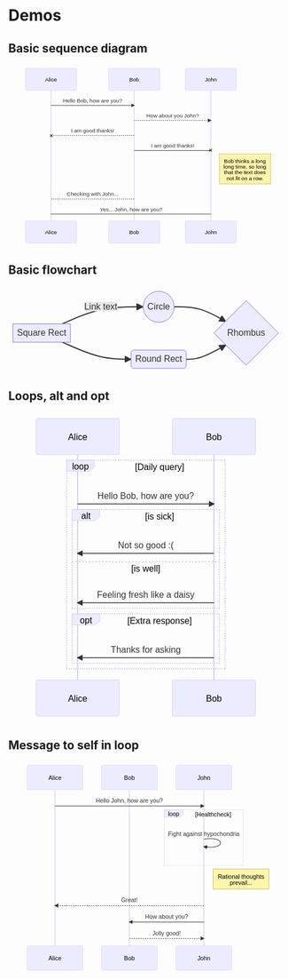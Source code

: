 # Demos

## Basic sequence diagram

<svg aria-roledescription="sequence" role="graphics-document document" viewBox="-50 -10 819 533" style="max-width: 819px;" xmlns="http://www.w3.org/2000/svg" width="100%" id="mermaid-0"><style>#mermaid-0{font-family:arial,sans-serif;font-size:16px;fill:#333;}#mermaid-0 .error-icon{fill:#552222;}#mermaid-0 .error-text{fill:#552222;stroke:#552222;}#mermaid-0 .edge-thickness-normal{stroke-width:2px;}#mermaid-0 .edge-thickness-thick{stroke-width:3.5px;}#mermaid-0 .edge-pattern-solid{stroke-dasharray:0;}#mermaid-0 .edge-pattern-dashed{stroke-dasharray:3;}#mermaid-0 .edge-pattern-dotted{stroke-dasharray:2;}#mermaid-0 .marker{fill:#333333;stroke:#333333;}#mermaid-0 .marker.cross{stroke:#333333;}#mermaid-0 svg{font-family:arial,sans-serif;font-size:16px;}#mermaid-0 .actor{stroke:hsl(259.6261682243, 59.7765363128%, 87.9019607843%);fill:#ECECFF;}#mermaid-0 text.actor&gt;tspan{fill:black;stroke:none;}#mermaid-0 .actor-line{stroke:grey;}#mermaid-0 .messageLine0{stroke-width:1.5;stroke-dasharray:none;stroke:#333;}#mermaid-0 .messageLine1{stroke-width:1.5;stroke-dasharray:2,2;stroke:#333;}#mermaid-0 #arrowhead path{fill:#333;stroke:#333;}#mermaid-0 .sequenceNumber{fill:white;}#mermaid-0 #sequencenumber{fill:#333;}#mermaid-0 #crosshead path{fill:#333;stroke:#333;}#mermaid-0 .messageText{fill:#333;stroke:none;}#mermaid-0 .labelBox{stroke:hsl(259.6261682243, 59.7765363128%, 87.9019607843%);fill:#ECECFF;}#mermaid-0 .labelText,#mermaid-0 .labelText&gt;tspan{fill:black;stroke:none;}#mermaid-0 .loopText,#mermaid-0 .loopText&gt;tspan{fill:black;stroke:none;}#mermaid-0 .loopLine{stroke-width:2px;stroke-dasharray:2,2;stroke:hsl(259.6261682243, 59.7765363128%, 87.9019607843%);fill:hsl(259.6261682243, 59.7765363128%, 87.9019607843%);}#mermaid-0 .note{stroke:#aaaa33;fill:#fff5ad;}#mermaid-0 .noteText,#mermaid-0 .noteText&gt;tspan{fill:black;stroke:none;}#mermaid-0 .activation0{fill:#f4f4f4;stroke:#666;}#mermaid-0 .activation1{fill:#f4f4f4;stroke:#666;}#mermaid-0 .activation2{fill:#f4f4f4;stroke:#666;}#mermaid-0 .actorPopupMenu{position:absolute;}#mermaid-0 .actorPopupMenuPanel{position:absolute;fill:#ECECFF;box-shadow:0px 8px 16px 0px rgba(0,0,0,0.2);filter:drop-shadow(3px 5px 2px rgb(0 0 0 / 0.4));}#mermaid-0 .actor-man line{stroke:hsl(259.6261682243, 59.7765363128%, 87.9019607843%);fill:#ECECFF;}#mermaid-0 .actor-man circle,#mermaid-0 line{stroke:hsl(259.6261682243, 59.7765363128%, 87.9019607843%);fill:#ECECFF;stroke-width:2px;}#mermaid-0 :root{--mermaid-font-family:arial,sans-serif;}</style><g></g><defs><symbol height="24" width="24" id="computer"><path d="M2 2v13h20v-13h-20zm18 11h-16v-9h16v9zm-10.228 6l.466-1h3.524l.467 1h-4.457zm14.228 3h-24l2-6h2.104l-1.33 4h18.45l-1.297-4h2.073l2 6zm-5-10h-14v-7h14v7z" transform="scale(.5)"></path></symbol></defs><defs><symbol clip-rule="evenodd" fill-rule="evenodd" id="database"><path d="M12.258.001l.256.004.255.005.253.008.251.01.249.012.247.015.246.016.242.019.241.02.239.023.236.024.233.027.231.028.229.031.225.032.223.034.22.036.217.038.214.04.211.041.208.043.205.045.201.046.198.048.194.05.191.051.187.053.183.054.18.056.175.057.172.059.168.06.163.061.16.063.155.064.15.066.074.033.073.033.071.034.07.034.069.035.068.035.067.035.066.035.064.036.064.036.062.036.06.036.06.037.058.037.058.037.055.038.055.038.053.038.052.038.051.039.05.039.048.039.047.039.045.04.044.04.043.04.041.04.04.041.039.041.037.041.036.041.034.041.033.042.032.042.03.042.029.042.027.042.026.043.024.043.023.043.021.043.02.043.018.044.017.043.015.044.013.044.012.044.011.045.009.044.007.045.006.045.004.045.002.045.001.045v17l-.001.045-.002.045-.004.045-.006.045-.007.045-.009.044-.011.045-.012.044-.013.044-.015.044-.017.043-.018.044-.02.043-.021.043-.023.043-.024.043-.026.043-.027.042-.029.042-.03.042-.032.042-.033.042-.034.041-.036.041-.037.041-.039.041-.04.041-.041.04-.043.04-.044.04-.045.04-.047.039-.048.039-.05.039-.051.039-.052.038-.053.038-.055.038-.055.038-.058.037-.058.037-.06.037-.06.036-.062.036-.064.036-.064.036-.066.035-.067.035-.068.035-.069.035-.07.034-.071.034-.073.033-.074.033-.15.066-.155.064-.16.063-.163.061-.168.06-.172.059-.175.057-.18.056-.183.054-.187.053-.191.051-.194.05-.198.048-.201.046-.205.045-.208.043-.211.041-.214.04-.217.038-.22.036-.223.034-.225.032-.229.031-.231.028-.233.027-.236.024-.239.023-.241.02-.242.019-.246.016-.247.015-.249.012-.251.01-.253.008-.255.005-.256.004-.258.001-.258-.001-.256-.004-.255-.005-.253-.008-.251-.01-.249-.012-.247-.015-.245-.016-.243-.019-.241-.02-.238-.023-.236-.024-.234-.027-.231-.028-.228-.031-.226-.032-.223-.034-.22-.036-.217-.038-.214-.04-.211-.041-.208-.043-.204-.045-.201-.046-.198-.048-.195-.05-.19-.051-.187-.053-.184-.054-.179-.056-.176-.057-.172-.059-.167-.06-.164-.061-.159-.063-.155-.064-.151-.066-.074-.033-.072-.033-.072-.034-.07-.034-.069-.035-.068-.035-.067-.035-.066-.035-.064-.036-.063-.036-.062-.036-.061-.036-.06-.037-.058-.037-.057-.037-.056-.038-.055-.038-.053-.038-.052-.038-.051-.039-.049-.039-.049-.039-.046-.039-.046-.04-.044-.04-.043-.04-.041-.04-.04-.041-.039-.041-.037-.041-.036-.041-.034-.041-.033-.042-.032-.042-.03-.042-.029-.042-.027-.042-.026-.043-.024-.043-.023-.043-.021-.043-.02-.043-.018-.044-.017-.043-.015-.044-.013-.044-.012-.044-.011-.045-.009-.044-.007-.045-.006-.045-.004-.045-.002-.045-.001-.045v-17l.001-.045.002-.045.004-.045.006-.045.007-.045.009-.044.011-.045.012-.044.013-.044.015-.044.017-.043.018-.044.02-.043.021-.043.023-.043.024-.043.026-.043.027-.042.029-.042.03-.042.032-.042.033-.042.034-.041.036-.041.037-.041.039-.041.04-.041.041-.04.043-.04.044-.04.046-.04.046-.039.049-.039.049-.039.051-.039.052-.038.053-.038.055-.038.056-.038.057-.037.058-.037.06-.037.061-.036.062-.036.063-.036.064-.036.066-.035.067-.035.068-.035.069-.035.07-.034.072-.034.072-.033.074-.033.151-.066.155-.064.159-.063.164-.061.167-.06.172-.059.176-.057.179-.056.184-.054.187-.053.19-.051.195-.05.198-.048.201-.046.204-.045.208-.043.211-.041.214-.04.217-.038.22-.036.223-.034.226-.032.228-.031.231-.028.234-.027.236-.024.238-.023.241-.02.243-.019.245-.016.247-.015.249-.012.251-.01.253-.008.255-.005.256-.004.258-.001.258.001zm-9.258 20.499v.01l.001.021.003.021.004.022.005.021.006.022.007.022.009.023.01.022.011.023.012.023.013.023.015.023.016.024.017.023.018.024.019.024.021.024.022.025.023.024.024.025.052.049.056.05.061.051.066.051.07.051.075.051.079.052.084.052.088.052.092.052.097.052.102.051.105.052.11.052.114.051.119.051.123.051.127.05.131.05.135.05.139.048.144.049.147.047.152.047.155.047.16.045.163.045.167.043.171.043.176.041.178.041.183.039.187.039.19.037.194.035.197.035.202.033.204.031.209.03.212.029.216.027.219.025.222.024.226.021.23.02.233.018.236.016.24.015.243.012.246.01.249.008.253.005.256.004.259.001.26-.001.257-.004.254-.005.25-.008.247-.011.244-.012.241-.014.237-.016.233-.018.231-.021.226-.021.224-.024.22-.026.216-.027.212-.028.21-.031.205-.031.202-.034.198-.034.194-.036.191-.037.187-.039.183-.04.179-.04.175-.042.172-.043.168-.044.163-.045.16-.046.155-.046.152-.047.148-.048.143-.049.139-.049.136-.05.131-.05.126-.05.123-.051.118-.052.114-.051.11-.052.106-.052.101-.052.096-.052.092-.052.088-.053.083-.051.079-.052.074-.052.07-.051.065-.051.06-.051.056-.05.051-.05.023-.024.023-.025.021-.024.02-.024.019-.024.018-.024.017-.024.015-.023.014-.024.013-.023.012-.023.01-.023.01-.022.008-.022.006-.022.006-.022.004-.022.004-.021.001-.021.001-.021v-4.127l-.077.055-.08.053-.083.054-.085.053-.087.052-.09.052-.093.051-.095.05-.097.05-.1.049-.102.049-.105.048-.106.047-.109.047-.111.046-.114.045-.115.045-.118.044-.12.043-.122.042-.124.042-.126.041-.128.04-.13.04-.132.038-.134.038-.135.037-.138.037-.139.035-.142.035-.143.034-.144.033-.147.032-.148.031-.15.03-.151.03-.153.029-.154.027-.156.027-.158.026-.159.025-.161.024-.162.023-.163.022-.165.021-.166.02-.167.019-.169.018-.169.017-.171.016-.173.015-.173.014-.175.013-.175.012-.177.011-.178.01-.179.008-.179.008-.181.006-.182.005-.182.004-.184.003-.184.002h-.37l-.184-.002-.184-.003-.182-.004-.182-.005-.181-.006-.179-.008-.179-.008-.178-.01-.176-.011-.176-.012-.175-.013-.173-.014-.172-.015-.171-.016-.17-.017-.169-.018-.167-.019-.166-.02-.165-.021-.163-.022-.162-.023-.161-.024-.159-.025-.157-.026-.156-.027-.155-.027-.153-.029-.151-.03-.15-.03-.148-.031-.146-.032-.145-.033-.143-.034-.141-.035-.14-.035-.137-.037-.136-.037-.134-.038-.132-.038-.13-.04-.128-.04-.126-.041-.124-.042-.122-.042-.12-.044-.117-.043-.116-.045-.113-.045-.112-.046-.109-.047-.106-.047-.105-.048-.102-.049-.1-.049-.097-.05-.095-.05-.093-.052-.09-.051-.087-.052-.085-.053-.083-.054-.08-.054-.077-.054v4.127zm0-5.654v.011l.001.021.003.021.004.021.005.022.006.022.007.022.009.022.01.022.011.023.012.023.013.023.015.024.016.023.017.024.018.024.019.024.021.024.022.024.023.025.024.024.052.05.056.05.061.05.066.051.07.051.075.052.079.051.084.052.088.052.092.052.097.052.102.052.105.052.11.051.114.051.119.052.123.05.127.051.131.05.135.049.139.049.144.048.147.048.152.047.155.046.16.045.163.045.167.044.171.042.176.042.178.04.183.04.187.038.19.037.194.036.197.034.202.033.204.032.209.03.212.028.216.027.219.025.222.024.226.022.23.02.233.018.236.016.24.014.243.012.246.01.249.008.253.006.256.003.259.001.26-.001.257-.003.254-.006.25-.008.247-.01.244-.012.241-.015.237-.016.233-.018.231-.02.226-.022.224-.024.22-.025.216-.027.212-.029.21-.03.205-.032.202-.033.198-.035.194-.036.191-.037.187-.039.183-.039.179-.041.175-.042.172-.043.168-.044.163-.045.16-.045.155-.047.152-.047.148-.048.143-.048.139-.05.136-.049.131-.05.126-.051.123-.051.118-.051.114-.052.11-.052.106-.052.101-.052.096-.052.092-.052.088-.052.083-.052.079-.052.074-.051.07-.052.065-.051.06-.05.056-.051.051-.049.023-.025.023-.024.021-.025.02-.024.019-.024.018-.024.017-.024.015-.023.014-.023.013-.024.012-.022.01-.023.01-.023.008-.022.006-.022.006-.022.004-.021.004-.022.001-.021.001-.021v-4.139l-.077.054-.08.054-.083.054-.085.052-.087.053-.09.051-.093.051-.095.051-.097.05-.1.049-.102.049-.105.048-.106.047-.109.047-.111.046-.114.045-.115.044-.118.044-.12.044-.122.042-.124.042-.126.041-.128.04-.13.039-.132.039-.134.038-.135.037-.138.036-.139.036-.142.035-.143.033-.144.033-.147.033-.148.031-.15.03-.151.03-.153.028-.154.028-.156.027-.158.026-.159.025-.161.024-.162.023-.163.022-.165.021-.166.02-.167.019-.169.018-.169.017-.171.016-.173.015-.173.014-.175.013-.175.012-.177.011-.178.009-.179.009-.179.007-.181.007-.182.005-.182.004-.184.003-.184.002h-.37l-.184-.002-.184-.003-.182-.004-.182-.005-.181-.007-.179-.007-.179-.009-.178-.009-.176-.011-.176-.012-.175-.013-.173-.014-.172-.015-.171-.016-.17-.017-.169-.018-.167-.019-.166-.02-.165-.021-.163-.022-.162-.023-.161-.024-.159-.025-.157-.026-.156-.027-.155-.028-.153-.028-.151-.03-.15-.03-.148-.031-.146-.033-.145-.033-.143-.033-.141-.035-.14-.036-.137-.036-.136-.037-.134-.038-.132-.039-.13-.039-.128-.04-.126-.041-.124-.042-.122-.043-.12-.043-.117-.044-.116-.044-.113-.046-.112-.046-.109-.046-.106-.047-.105-.048-.102-.049-.1-.049-.097-.05-.095-.051-.093-.051-.09-.051-.087-.053-.085-.052-.083-.054-.08-.054-.077-.054v4.139zm0-5.666v.011l.001.02.003.022.004.021.005.022.006.021.007.022.009.023.01.022.011.023.012.023.013.023.015.023.016.024.017.024.018.023.019.024.021.025.022.024.023.024.024.025.052.05.056.05.061.05.066.051.07.051.075.052.079.051.084.052.088.052.092.052.097.052.102.052.105.051.11.052.114.051.119.051.123.051.127.05.131.05.135.05.139.049.144.048.147.048.152.047.155.046.16.045.163.045.167.043.171.043.176.042.178.04.183.04.187.038.19.037.194.036.197.034.202.033.204.032.209.03.212.028.216.027.219.025.222.024.226.021.23.02.233.018.236.017.24.014.243.012.246.01.249.008.253.006.256.003.259.001.26-.001.257-.003.254-.006.25-.008.247-.01.244-.013.241-.014.237-.016.233-.018.231-.02.226-.022.224-.024.22-.025.216-.027.212-.029.21-.03.205-.032.202-.033.198-.035.194-.036.191-.037.187-.039.183-.039.179-.041.175-.042.172-.043.168-.044.163-.045.16-.045.155-.047.152-.047.148-.048.143-.049.139-.049.136-.049.131-.051.126-.05.123-.051.118-.052.114-.051.11-.052.106-.052.101-.052.096-.052.092-.052.088-.052.083-.052.079-.052.074-.052.07-.051.065-.051.06-.051.056-.05.051-.049.023-.025.023-.025.021-.024.02-.024.019-.024.018-.024.017-.024.015-.023.014-.024.013-.023.012-.023.01-.022.01-.023.008-.022.006-.022.006-.022.004-.022.004-.021.001-.021.001-.021v-4.153l-.077.054-.08.054-.083.053-.085.053-.087.053-.09.051-.093.051-.095.051-.097.05-.1.049-.102.048-.105.048-.106.048-.109.046-.111.046-.114.046-.115.044-.118.044-.12.043-.122.043-.124.042-.126.041-.128.04-.13.039-.132.039-.134.038-.135.037-.138.036-.139.036-.142.034-.143.034-.144.033-.147.032-.148.032-.15.03-.151.03-.153.028-.154.028-.156.027-.158.026-.159.024-.161.024-.162.023-.163.023-.165.021-.166.02-.167.019-.169.018-.169.017-.171.016-.173.015-.173.014-.175.013-.175.012-.177.01-.178.01-.179.009-.179.007-.181.006-.182.006-.182.004-.184.003-.184.001-.185.001-.185-.001-.184-.001-.184-.003-.182-.004-.182-.006-.181-.006-.179-.007-.179-.009-.178-.01-.176-.01-.176-.012-.175-.013-.173-.014-.172-.015-.171-.016-.17-.017-.169-.018-.167-.019-.166-.02-.165-.021-.163-.023-.162-.023-.161-.024-.159-.024-.157-.026-.156-.027-.155-.028-.153-.028-.151-.03-.15-.03-.148-.032-.146-.032-.145-.033-.143-.034-.141-.034-.14-.036-.137-.036-.136-.037-.134-.038-.132-.039-.13-.039-.128-.041-.126-.041-.124-.041-.122-.043-.12-.043-.117-.044-.116-.044-.113-.046-.112-.046-.109-.046-.106-.048-.105-.048-.102-.048-.1-.05-.097-.049-.095-.051-.093-.051-.09-.052-.087-.052-.085-.053-.083-.053-.08-.054-.077-.054v4.153zm8.74-8.179l-.257.004-.254.005-.25.008-.247.011-.244.012-.241.014-.237.016-.233.018-.231.021-.226.022-.224.023-.22.026-.216.027-.212.028-.21.031-.205.032-.202.033-.198.034-.194.036-.191.038-.187.038-.183.04-.179.041-.175.042-.172.043-.168.043-.163.045-.16.046-.155.046-.152.048-.148.048-.143.048-.139.049-.136.05-.131.05-.126.051-.123.051-.118.051-.114.052-.11.052-.106.052-.101.052-.096.052-.092.052-.088.052-.083.052-.079.052-.074.051-.07.052-.065.051-.06.05-.056.05-.051.05-.023.025-.023.024-.021.024-.02.025-.019.024-.018.024-.017.023-.015.024-.014.023-.013.023-.012.023-.01.023-.01.022-.008.022-.006.023-.006.021-.004.022-.004.021-.001.021-.001.021.001.021.001.021.004.021.004.022.006.021.006.023.008.022.01.022.01.023.012.023.013.023.014.023.015.024.017.023.018.024.019.024.02.025.021.024.023.024.023.025.051.05.056.05.06.05.065.051.07.052.074.051.079.052.083.052.088.052.092.052.096.052.101.052.106.052.11.052.114.052.118.051.123.051.126.051.131.05.136.05.139.049.143.048.148.048.152.048.155.046.16.046.163.045.168.043.172.043.175.042.179.041.183.04.187.038.191.038.194.036.198.034.202.033.205.032.21.031.212.028.216.027.22.026.224.023.226.022.231.021.233.018.237.016.241.014.244.012.247.011.25.008.254.005.257.004.26.001.26-.001.257-.004.254-.005.25-.008.247-.011.244-.012.241-.014.237-.016.233-.018.231-.021.226-.022.224-.023.22-.026.216-.027.212-.028.21-.031.205-.032.202-.033.198-.034.194-.036.191-.038.187-.038.183-.04.179-.041.175-.042.172-.043.168-.043.163-.045.16-.046.155-.046.152-.048.148-.048.143-.048.139-.049.136-.05.131-.05.126-.051.123-.051.118-.051.114-.052.11-.052.106-.052.101-.052.096-.052.092-.052.088-.052.083-.052.079-.052.074-.051.07-.052.065-.051.06-.05.056-.05.051-.05.023-.025.023-.024.021-.024.02-.025.019-.024.018-.024.017-.023.015-.024.014-.023.013-.023.012-.023.01-.023.01-.022.008-.022.006-.023.006-.021.004-.022.004-.021.001-.021.001-.021-.001-.021-.001-.021-.004-.021-.004-.022-.006-.021-.006-.023-.008-.022-.01-.022-.01-.023-.012-.023-.013-.023-.014-.023-.015-.024-.017-.023-.018-.024-.019-.024-.02-.025-.021-.024-.023-.024-.023-.025-.051-.05-.056-.05-.06-.05-.065-.051-.07-.052-.074-.051-.079-.052-.083-.052-.088-.052-.092-.052-.096-.052-.101-.052-.106-.052-.11-.052-.114-.052-.118-.051-.123-.051-.126-.051-.131-.05-.136-.05-.139-.049-.143-.048-.148-.048-.152-.048-.155-.046-.16-.046-.163-.045-.168-.043-.172-.043-.175-.042-.179-.041-.183-.04-.187-.038-.191-.038-.194-.036-.198-.034-.202-.033-.205-.032-.21-.031-.212-.028-.216-.027-.22-.026-.224-.023-.226-.022-.231-.021-.233-.018-.237-.016-.241-.014-.244-.012-.247-.011-.25-.008-.254-.005-.257-.004-.26-.001-.26.001z" transform="scale(.5)"></path></symbol></defs><defs><symbol height="24" width="24" id="clock"><path d="M12 2c5.514 0 10 4.486 10 10s-4.486 10-10 10-10-4.486-10-10 4.486-10 10-10zm0-2c-6.627 0-12 5.373-12 12s5.373 12 12 12 12-5.373 12-12-5.373-12-12-12zm5.848 12.459c.202.038.202.333.001.372-1.907.361-6.045 1.111-6.547 1.111-.719 0-1.301-.582-1.301-1.301 0-.512.77-5.447 1.125-7.445.034-.192.312-.181.343.014l.985 6.238 5.394 1.011z" transform="scale(.5)"></path></symbol></defs><g><line stroke="#999" stroke-width="0.5px" class="200" y2="467" x2="75" y1="5" x1="75" id="actor0"></line><g id="root-0"><rect class="actor" ry="3" rx="3" height="65" width="150" stroke="#666" fill="#eaeaea" y="0" x="0"></rect><text style="text-anchor: middle; font-size: 16px; font-weight: 400; font-family: arial, sans-serif;" class="actor" alignment-baseline="central" dominant-baseline="central" y="32.5" x="75"><tspan dy="0" x="75">Alice</tspan></text></g></g><g><line stroke="#999" stroke-width="0.5px" class="200" y2="467" x2="319" y1="5" x1="319" id="actor1"></line><g id="root-1"><rect class="actor" ry="3" rx="3" height="65" width="150" stroke="#666" fill="#eaeaea" y="0" x="244"></rect><text style="text-anchor: middle; font-size: 16px; font-weight: 400; font-family: arial, sans-serif;" class="actor" alignment-baseline="central" dominant-baseline="central" y="32.5" x="319"><tspan dy="0" x="319">Bob</tspan></text></g></g><g><line stroke="#999" stroke-width="0.5px" class="200" y2="467" x2="544" y1="5" x1="544" id="actor2"></line><g id="root-2"><rect class="actor" ry="3" rx="3" height="65" width="150" stroke="#666" fill="#eaeaea" y="0" x="469"></rect><text style="text-anchor: middle; font-size: 16px; font-weight: 400; font-family: arial, sans-serif;" class="actor" alignment-baseline="central" dominant-baseline="central" y="32.5" x="544"><tspan dy="0" x="544">John</tspan></text></g></g><defs><marker orient="auto" markerHeight="12" markerWidth="12" markerUnits="userSpaceOnUse" refY="5" refX="9" id="arrowhead"><path d="M 0 0 L 10 5 L 0 10 z"></path></marker></defs><defs><marker refY="5" refX="4" orient="auto" markerHeight="8" markerWidth="15" id="crosshead"><path style="stroke-dasharray: 0, 0;" d="M 1,2 L 6,7 M 6,2 L 1,7" stroke-width="1pt" stroke="#000000" fill="none"></path></marker></defs><defs><marker orient="auto" markerHeight="28" markerWidth="20" refY="7" refX="18" id="filled-head"><path d="M 18,7 L9,13 L14,7 L9,1 Z"></path></marker></defs><defs><marker orient="auto" markerHeight="40" markerWidth="60" refY="15" refX="15" id="sequencenumber"><circle r="6" cy="15" cx="15"></circle></marker></defs><g><rect class="note" ry="0" rx="0" height="88" width="150" stroke="#666" fill="#EDF2AE" y="251" x="569"></rect><text style="font-family: arial, sans-serif; font-size: 16px; font-weight: 400;" dy="1em" class="noteText" alignment-baseline="middle" dominant-baseline="middle" text-anchor="middle" y="256" x="644"><tspan x="644">Bob thinks a long</tspan></text><text style="font-family: arial, sans-serif; font-size: 16px; font-weight: 400;" dy="1em" class="noteText" alignment-baseline="middle" dominant-baseline="middle" text-anchor="middle" y="273" x="644"><tspan x="644">long time, so long</tspan></text><text style="font-family: arial, sans-serif; font-size: 16px; font-weight: 400;" dy="1em" class="noteText" alignment-baseline="middle" dominant-baseline="middle" text-anchor="middle" y="290" x="644"><tspan x="644">that the text does</tspan></text><text style="font-family: arial, sans-serif; font-size: 16px; font-weight: 400;" dy="1em" class="noteText" alignment-baseline="middle" dominant-baseline="middle" text-anchor="middle" y="307" x="644"><tspan x="644">not fit on a row.</tspan></text></g><text style="font-family: arial, sans-serif; font-size: 16px; font-weight: 400;" dy="1em" class="messageText" alignment-baseline="middle" dominant-baseline="middle" text-anchor="middle" y="80" x="197">Hello Bob, how are you?</text><line style="fill: none;" marker-end="url(#arrowhead)" stroke="none" stroke-width="2" class="messageLine0" y2="109" x2="319" y1="109" x1="75"></line><text style="font-family: arial, sans-serif; font-size: 16px; font-weight: 400;" dy="1em" class="messageText" alignment-baseline="middle" dominant-baseline="middle" text-anchor="middle" y="124" x="432">How about you John?</text><line style="stroke-dasharray: 3, 3; fill: none;" marker-end="url(#arrowhead)" stroke="none" stroke-width="2" class="messageLine1" y2="153" x2="544" y1="153" x1="319"></line><text style="font-family: arial, sans-serif; font-size: 16px; font-weight: 400;" dy="1em" class="messageText" alignment-baseline="middle" dominant-baseline="middle" text-anchor="middle" y="168" x="197">I am good thanks!</text><line style="stroke-dasharray: 3, 3; fill: none;" marker-end="url(#crosshead)" stroke="none" stroke-width="2" class="messageLine1" y2="197" x2="75" y1="197" x1="319"></line><text style="font-family: arial, sans-serif; font-size: 16px; font-weight: 400;" dy="1em" class="messageText" alignment-baseline="middle" dominant-baseline="middle" text-anchor="middle" y="212" x="432">I am good thanks!</text><line style="fill: none;" marker-end="url(#crosshead)" stroke="none" stroke-width="2" class="messageLine0" y2="241" x2="544" y1="241" x1="319"></line><text style="font-family: arial, sans-serif; font-size: 16px; font-weight: 400;" dy="1em" class="messageText" alignment-baseline="middle" dominant-baseline="middle" text-anchor="middle" y="354" x="197">Checking with John...</text><line style="stroke-dasharray: 3, 3; fill: none;" stroke="none" stroke-width="2" class="messageLine1" y2="383" x2="75" y1="383" x1="319"></line><text style="font-family: arial, sans-serif; font-size: 16px; font-weight: 400;" dy="1em" class="messageText" alignment-baseline="middle" dominant-baseline="middle" text-anchor="middle" y="398" x="310">Yes... John, how are you?</text><line style="fill: none;" stroke="none" stroke-width="2" class="messageLine0" y2="427" x2="544" y1="427" x1="75"></line><g><rect class="actor" ry="3" rx="3" height="65" width="150" stroke="#666" fill="#eaeaea" y="447" x="0"></rect><text style="text-anchor: middle; font-size: 16px; font-weight: 400; font-family: arial, sans-serif;" class="actor" alignment-baseline="central" dominant-baseline="central" y="479.5" x="75"><tspan dy="0" x="75">Alice</tspan></text></g><g><rect class="actor" ry="3" rx="3" height="65" width="150" stroke="#666" fill="#eaeaea" y="447" x="244"></rect><text style="text-anchor: middle; font-size: 16px; font-weight: 400; font-family: arial, sans-serif;" class="actor" alignment-baseline="central" dominant-baseline="central" y="479.5" x="319"><tspan dy="0" x="319">Bob</tspan></text></g><g><rect class="actor" ry="3" rx="3" height="65" width="150" stroke="#666" fill="#eaeaea" y="447" x="469"></rect><text style="text-anchor: middle; font-size: 16px; font-weight: 400; font-family: arial, sans-serif;" class="actor" alignment-baseline="central" dominant-baseline="central" y="479.5" x="544"><tspan dy="0" x="544">John</tspan></text></g></svg>

## Basic flowchart

<svg aria-roledescription="flowchart-v2" role="graphics-document document" viewBox="-8 -8 495.515625 154.890625" style="max-width: 495.515625px;" xmlns="http://www.w3.org/2000/svg" width="100%" id="mermaid-1"><style>#mermaid-1{font-family:arial,sans-serif;font-size:16px;fill:#333;}#mermaid-1 .error-icon{fill:#552222;}#mermaid-1 .error-text{fill:#552222;stroke:#552222;}#mermaid-1 .edge-thickness-normal{stroke-width:2px;}#mermaid-1 .edge-thickness-thick{stroke-width:3.5px;}#mermaid-1 .edge-pattern-solid{stroke-dasharray:0;}#mermaid-1 .edge-pattern-dashed{stroke-dasharray:3;}#mermaid-1 .edge-pattern-dotted{stroke-dasharray:2;}#mermaid-1 .marker{fill:#333333;stroke:#333333;}#mermaid-1 .marker.cross{stroke:#333333;}#mermaid-1 svg{font-family:arial,sans-serif;font-size:16px;}#mermaid-1 .label{font-family:arial,sans-serif;color:#333;}#mermaid-1 .cluster-label text{fill:#333;}#mermaid-1 .cluster-label span,#mermaid-1 p{color:#333;}#mermaid-1 .label text,#mermaid-1 span,#mermaid-1 p{fill:#333;color:#333;}#mermaid-1 .node rect,#mermaid-1 .node circle,#mermaid-1 .node ellipse,#mermaid-1 .node polygon,#mermaid-1 .node path{fill:#ECECFF;stroke:#9370DB;stroke-width:1px;}#mermaid-1 .flowchart-label text{text-anchor:middle;}#mermaid-1 .node .label{text-align:center;}#mermaid-1 .node.clickable{cursor:pointer;}#mermaid-1 .arrowheadPath{fill:#333333;}#mermaid-1 .edgePath .path{stroke:#333333;stroke-width:2.0px;}#mermaid-1 .flowchart-link{stroke:#333333;fill:none;}#mermaid-1 .edgeLabel{background-color:#e8e8e8;text-align:center;}#mermaid-1 .edgeLabel rect{opacity:0.5;background-color:#e8e8e8;fill:#e8e8e8;}#mermaid-1 .cluster rect{fill:#ffffde;stroke:#aaaa33;stroke-width:1px;}#mermaid-1 .cluster text{fill:#333;}#mermaid-1 .cluster span,#mermaid-1 p{color:#333;}#mermaid-1 div.mermaidTooltip{position:absolute;text-align:center;max-width:200px;padding:2px;font-family:arial,sans-serif;font-size:12px;background:hsl(80, 100%, 96.2745098039%);border:1px solid #aaaa33;border-radius:2px;pointer-events:none;z-index:100;}#mermaid-1 .flowchartTitleText{text-anchor:middle;font-size:18px;fill:#333;}#mermaid-1 :root{--mermaid-font-family:arial,sans-serif;}</style><g><marker orient="auto" markerHeight="12" markerWidth="12" markerUnits="userSpaceOnUse" refY="5" refX="10" viewBox="0 0 10 10" class="marker flowchart" id="flowchart-pointEnd"><path style="stroke-width: 1; stroke-dasharray: 1, 0;" class="arrowMarkerPath" d="M 0 0 L 10 5 L 0 10 z"></path></marker><marker orient="auto" markerHeight="12" markerWidth="12" markerUnits="userSpaceOnUse" refY="5" refX="0" viewBox="0 0 10 10" class="marker flowchart" id="flowchart-pointStart"><path style="stroke-width: 1; stroke-dasharray: 1, 0;" class="arrowMarkerPath" d="M 0 5 L 10 10 L 10 0 z"></path></marker><marker orient="auto" markerHeight="11" markerWidth="11" markerUnits="userSpaceOnUse" refY="5" refX="11" viewBox="0 0 10 10" class="marker flowchart" id="flowchart-circleEnd"><circle style="stroke-width: 1; stroke-dasharray: 1, 0;" class="arrowMarkerPath" r="5" cy="5" cx="5"></circle></marker><marker orient="auto" markerHeight="11" markerWidth="11" markerUnits="userSpaceOnUse" refY="5" refX="-1" viewBox="0 0 10 10" class="marker flowchart" id="flowchart-circleStart"><circle style="stroke-width: 1; stroke-dasharray: 1, 0;" class="arrowMarkerPath" r="5" cy="5" cx="5"></circle></marker><marker orient="auto" markerHeight="11" markerWidth="11" markerUnits="userSpaceOnUse" refY="5.2" refX="12" viewBox="0 0 11 11" class="marker cross flowchart" id="flowchart-crossEnd"><path style="stroke-width: 2; stroke-dasharray: 1, 0;" class="arrowMarkerPath" d="M 1,1 l 9,9 M 10,1 l -9,9"></path></marker><marker orient="auto" markerHeight="11" markerWidth="11" markerUnits="userSpaceOnUse" refY="5.2" refX="-1" viewBox="0 0 11 11" class="marker cross flowchart" id="flowchart-crossStart"><path style="stroke-width: 2; stroke-dasharray: 1, 0;" class="arrowMarkerPath" d="M 1,1 l 9,9 M 10,1 l -9,9"></path></marker><g class="root"><g class="clusters"></g><g class="edgePaths"><path marker-end="url(#flowchart-pointEnd)" style="fill:none;" class="edge-thickness-normal edge-pattern-solid flowchart-link LS-A LE-B" id="L-A-B-0" d="M89.27357256596906,58.66796875L100.85037297164088,53.547526041666664C112.42717337731271,48.427083333333336,135.58077418865636,38.186197916666664,159.9245016776615,33.065755208333336C184.26822916666666,27.9453125,209.80208333333334,27.9453125,222.56901041666666,27.9453125L235.3359375,27.9453125"></path><path marker-end="url(#flowchart-pointEnd)" style="fill:none;" class="edge-thickness-normal edge-pattern-solid flowchart-link LS-A LE-C" id="L-A-C-0" d="M89.27357256596906,91.66796875L100.85037297164088,96.78841145833333C112.42717337731271,101.90885416666667,135.58077418865636,112.14973958333333,156.29038709432817,117.27018229166667C177,122.390625,195.265625,122.390625,204.3984375,122.390625L213.53125,122.390625"></path><path marker-end="url(#flowchart-pointEnd)" style="fill:none;" class="edge-thickness-normal edge-pattern-solid flowchart-link LS-B LE-D" id="L-B-D-0" d="M291.2265625,27.9453125L299.02734375,27.9453125C306.828125,27.9453125,322.4296875,27.9453125,337.9939961245097,32.38556116715695C353.55830474901944,36.8258098343139,369.0853594980388,45.7063071686278,376.8488868725485,50.14655583578476L384.61241424705827,54.5868045029417"></path><path marker-end="url(#flowchart-pointEnd)" style="fill:none;" class="edge-thickness-normal edge-pattern-solid flowchart-link LS-C LE-D" id="L-C-D-0" d="M313.03125,122.390625L317.1979166666667,122.390625C321.3645833333333,122.390625,329.6979166666667,122.390625,341.628110707843,118.1170429995097C353.55830474901944,113.84346099901943,369.0853594980388,105.29629699803887,376.8488868725485,101.02271499754858L384.61241424705827,96.7491329970583"></path></g><g class="edgeLabels"><g transform="translate(158.734375, 27.9453125)" class="edgeLabel"><g transform="translate(-29.796875, -9)" class="label"><foreignObject height="18" width="59.59375"><div style="display: inline-block; white-space: nowrap;" xmlns="http://www.w3.org/1999/xhtml"><span class="edgeLabel">Link text</span></div></foreignObject></g></g><g class="edgeLabel"><g transform="translate(0, 0)" class="label"><foreignObject height="0" width="0"><div style="display: inline-block; white-space: nowrap;" xmlns="http://www.w3.org/1999/xhtml"><span class="edgeLabel"></span></div></foreignObject></g></g><g class="edgeLabel"><g transform="translate(0, 0)" class="label"><foreignObject height="0" width="0"><div style="display: inline-block; white-space: nowrap;" xmlns="http://www.w3.org/1999/xhtml"><span class="edgeLabel"></span></div></foreignObject></g></g><g class="edgeLabel"><g transform="translate(0, 0)" class="label"><foreignObject height="0" width="0"><div style="display: inline-block; white-space: nowrap;" xmlns="http://www.w3.org/1999/xhtml"><span class="edgeLabel"></span></div></foreignObject></g></g></g><g class="nodes"><g transform="translate(51.96875, 75.16796875)" id="flowchart-A-16" class="node default default flowchart-label"><rect height="33" width="103.9375" y="-16.5" x="-51.96875" ry="0" rx="0" style="" class="basic label-container"></rect><g transform="translate(-44.46875, -9)" style="" class="label"><rect></rect><foreignObject height="18" width="88.9375"><div style="display: inline-block; white-space: nowrap;" xmlns="http://www.w3.org/1999/xhtml"><span class="nodeLabel">Square Rect</span></div></foreignObject></g></g><g transform="translate(263.28125, 27.9453125)" id="flowchart-B-17" class="node default default flowchart-label"><circle height="33" width="55.890625" r="27.9453125" ry="0" rx="0" style=""></circle><g transform="translate(-20.4453125, -9)" style="" class="label"><rect></rect><foreignObject height="18" width="40.890625"><div style="display: inline-block; white-space: nowrap;" xmlns="http://www.w3.org/1999/xhtml"><span class="nodeLabel">Circle</span></div></foreignObject></g></g><g transform="translate(263.28125, 122.390625)" id="flowchart-C-19" class="node default default flowchart-label"><rect height="33" width="99.5" y="-16.5" x="-49.75" ry="5" rx="5" style="" class="basic label-container"></rect><g transform="translate(-42.25, -9)" style="" class="label"><rect></rect><foreignObject height="18" width="84.5"><div style="display: inline-block; white-space: nowrap;" xmlns="http://www.w3.org/1999/xhtml"><span class="nodeLabel">Round Rect</span></div></foreignObject></g></g><g transform="translate(421.2734375, 75.16796875)" id="flowchart-D-21" class="node default default flowchart-label"><polygon style="" transform="translate(-58.2421875,58.2421875)" class="label-container" points="58.2421875,0 116.484375,-58.2421875 58.2421875,-116.484375 0,-58.2421875"></polygon><g transform="translate(-34.2421875, -9)" style="" class="label"><rect></rect><foreignObject height="18" width="68.484375"><div style="display: inline-block; white-space: nowrap;" xmlns="http://www.w3.org/1999/xhtml"><span class="nodeLabel">Rhombus</span></div></foreignObject></g></g></g></g></g></svg>

## Loops, alt and opt

<svg aria-roledescription="sequence" role="graphics-document document" viewBox="-50 -10 496 557" style="max-width: 496px;" xmlns="http://www.w3.org/2000/svg" width="100%" id="mermaid-2"><style>#mermaid-2{font-family:arial,sans-serif;font-size:16px;fill:#333;}#mermaid-2 .error-icon{fill:#552222;}#mermaid-2 .error-text{fill:#552222;stroke:#552222;}#mermaid-2 .edge-thickness-normal{stroke-width:2px;}#mermaid-2 .edge-thickness-thick{stroke-width:3.5px;}#mermaid-2 .edge-pattern-solid{stroke-dasharray:0;}#mermaid-2 .edge-pattern-dashed{stroke-dasharray:3;}#mermaid-2 .edge-pattern-dotted{stroke-dasharray:2;}#mermaid-2 .marker{fill:#333333;stroke:#333333;}#mermaid-2 .marker.cross{stroke:#333333;}#mermaid-2 svg{font-family:arial,sans-serif;font-size:16px;}#mermaid-2 .actor{stroke:hsl(259.6261682243, 59.7765363128%, 87.9019607843%);fill:#ECECFF;}#mermaid-2 text.actor&gt;tspan{fill:black;stroke:none;}#mermaid-2 .actor-line{stroke:grey;}#mermaid-2 .messageLine0{stroke-width:1.5;stroke-dasharray:none;stroke:#333;}#mermaid-2 .messageLine1{stroke-width:1.5;stroke-dasharray:2,2;stroke:#333;}#mermaid-2 #arrowhead path{fill:#333;stroke:#333;}#mermaid-2 .sequenceNumber{fill:white;}#mermaid-2 #sequencenumber{fill:#333;}#mermaid-2 #crosshead path{fill:#333;stroke:#333;}#mermaid-2 .messageText{fill:#333;stroke:none;}#mermaid-2 .labelBox{stroke:hsl(259.6261682243, 59.7765363128%, 87.9019607843%);fill:#ECECFF;}#mermaid-2 .labelText,#mermaid-2 .labelText&gt;tspan{fill:black;stroke:none;}#mermaid-2 .loopText,#mermaid-2 .loopText&gt;tspan{fill:black;stroke:none;}#mermaid-2 .loopLine{stroke-width:2px;stroke-dasharray:2,2;stroke:hsl(259.6261682243, 59.7765363128%, 87.9019607843%);fill:hsl(259.6261682243, 59.7765363128%, 87.9019607843%);}#mermaid-2 .note{stroke:#aaaa33;fill:#fff5ad;}#mermaid-2 .noteText,#mermaid-2 .noteText&gt;tspan{fill:black;stroke:none;}#mermaid-2 .activation0{fill:#f4f4f4;stroke:#666;}#mermaid-2 .activation1{fill:#f4f4f4;stroke:#666;}#mermaid-2 .activation2{fill:#f4f4f4;stroke:#666;}#mermaid-2 .actorPopupMenu{position:absolute;}#mermaid-2 .actorPopupMenuPanel{position:absolute;fill:#ECECFF;box-shadow:0px 8px 16px 0px rgba(0,0,0,0.2);filter:drop-shadow(3px 5px 2px rgb(0 0 0 / 0.4));}#mermaid-2 .actor-man line{stroke:hsl(259.6261682243, 59.7765363128%, 87.9019607843%);fill:#ECECFF;}#mermaid-2 .actor-man circle,#mermaid-2 line{stroke:hsl(259.6261682243, 59.7765363128%, 87.9019607843%);fill:#ECECFF;stroke-width:2px;}#mermaid-2 :root{--mermaid-font-family:arial,sans-serif;}</style><g></g><defs><symbol height="24" width="24" id="computer"><path d="M2 2v13h20v-13h-20zm18 11h-16v-9h16v9zm-10.228 6l.466-1h3.524l.467 1h-4.457zm14.228 3h-24l2-6h2.104l-1.33 4h18.45l-1.297-4h2.073l2 6zm-5-10h-14v-7h14v7z" transform="scale(.5)"></path></symbol></defs><defs><symbol clip-rule="evenodd" fill-rule="evenodd" id="database"><path d="M12.258.001l.256.004.255.005.253.008.251.01.249.012.247.015.246.016.242.019.241.02.239.023.236.024.233.027.231.028.229.031.225.032.223.034.22.036.217.038.214.04.211.041.208.043.205.045.201.046.198.048.194.05.191.051.187.053.183.054.18.056.175.057.172.059.168.06.163.061.16.063.155.064.15.066.074.033.073.033.071.034.07.034.069.035.068.035.067.035.066.035.064.036.064.036.062.036.06.036.06.037.058.037.058.037.055.038.055.038.053.038.052.038.051.039.05.039.048.039.047.039.045.04.044.04.043.04.041.04.04.041.039.041.037.041.036.041.034.041.033.042.032.042.03.042.029.042.027.042.026.043.024.043.023.043.021.043.02.043.018.044.017.043.015.044.013.044.012.044.011.045.009.044.007.045.006.045.004.045.002.045.001.045v17l-.001.045-.002.045-.004.045-.006.045-.007.045-.009.044-.011.045-.012.044-.013.044-.015.044-.017.043-.018.044-.02.043-.021.043-.023.043-.024.043-.026.043-.027.042-.029.042-.03.042-.032.042-.033.042-.034.041-.036.041-.037.041-.039.041-.04.041-.041.04-.043.04-.044.04-.045.04-.047.039-.048.039-.05.039-.051.039-.052.038-.053.038-.055.038-.055.038-.058.037-.058.037-.06.037-.06.036-.062.036-.064.036-.064.036-.066.035-.067.035-.068.035-.069.035-.07.034-.071.034-.073.033-.074.033-.15.066-.155.064-.16.063-.163.061-.168.06-.172.059-.175.057-.18.056-.183.054-.187.053-.191.051-.194.05-.198.048-.201.046-.205.045-.208.043-.211.041-.214.04-.217.038-.22.036-.223.034-.225.032-.229.031-.231.028-.233.027-.236.024-.239.023-.241.02-.242.019-.246.016-.247.015-.249.012-.251.01-.253.008-.255.005-.256.004-.258.001-.258-.001-.256-.004-.255-.005-.253-.008-.251-.01-.249-.012-.247-.015-.245-.016-.243-.019-.241-.02-.238-.023-.236-.024-.234-.027-.231-.028-.228-.031-.226-.032-.223-.034-.22-.036-.217-.038-.214-.04-.211-.041-.208-.043-.204-.045-.201-.046-.198-.048-.195-.05-.19-.051-.187-.053-.184-.054-.179-.056-.176-.057-.172-.059-.167-.06-.164-.061-.159-.063-.155-.064-.151-.066-.074-.033-.072-.033-.072-.034-.07-.034-.069-.035-.068-.035-.067-.035-.066-.035-.064-.036-.063-.036-.062-.036-.061-.036-.06-.037-.058-.037-.057-.037-.056-.038-.055-.038-.053-.038-.052-.038-.051-.039-.049-.039-.049-.039-.046-.039-.046-.04-.044-.04-.043-.04-.041-.04-.04-.041-.039-.041-.037-.041-.036-.041-.034-.041-.033-.042-.032-.042-.03-.042-.029-.042-.027-.042-.026-.043-.024-.043-.023-.043-.021-.043-.02-.043-.018-.044-.017-.043-.015-.044-.013-.044-.012-.044-.011-.045-.009-.044-.007-.045-.006-.045-.004-.045-.002-.045-.001-.045v-17l.001-.045.002-.045.004-.045.006-.045.007-.045.009-.044.011-.045.012-.044.013-.044.015-.044.017-.043.018-.044.02-.043.021-.043.023-.043.024-.043.026-.043.027-.042.029-.042.03-.042.032-.042.033-.042.034-.041.036-.041.037-.041.039-.041.04-.041.041-.04.043-.04.044-.04.046-.04.046-.039.049-.039.049-.039.051-.039.052-.038.053-.038.055-.038.056-.038.057-.037.058-.037.06-.037.061-.036.062-.036.063-.036.064-.036.066-.035.067-.035.068-.035.069-.035.07-.034.072-.034.072-.033.074-.033.151-.066.155-.064.159-.063.164-.061.167-.06.172-.059.176-.057.179-.056.184-.054.187-.053.19-.051.195-.05.198-.048.201-.046.204-.045.208-.043.211-.041.214-.04.217-.038.22-.036.223-.034.226-.032.228-.031.231-.028.234-.027.236-.024.238-.023.241-.02.243-.019.245-.016.247-.015.249-.012.251-.01.253-.008.255-.005.256-.004.258-.001.258.001zm-9.258 20.499v.01l.001.021.003.021.004.022.005.021.006.022.007.022.009.023.01.022.011.023.012.023.013.023.015.023.016.024.017.023.018.024.019.024.021.024.022.025.023.024.024.025.052.049.056.05.061.051.066.051.07.051.075.051.079.052.084.052.088.052.092.052.097.052.102.051.105.052.11.052.114.051.119.051.123.051.127.05.131.05.135.05.139.048.144.049.147.047.152.047.155.047.16.045.163.045.167.043.171.043.176.041.178.041.183.039.187.039.19.037.194.035.197.035.202.033.204.031.209.03.212.029.216.027.219.025.222.024.226.021.23.02.233.018.236.016.24.015.243.012.246.01.249.008.253.005.256.004.259.001.26-.001.257-.004.254-.005.25-.008.247-.011.244-.012.241-.014.237-.016.233-.018.231-.021.226-.021.224-.024.22-.026.216-.027.212-.028.21-.031.205-.031.202-.034.198-.034.194-.036.191-.037.187-.039.183-.04.179-.04.175-.042.172-.043.168-.044.163-.045.16-.046.155-.046.152-.047.148-.048.143-.049.139-.049.136-.05.131-.05.126-.05.123-.051.118-.052.114-.051.11-.052.106-.052.101-.052.096-.052.092-.052.088-.053.083-.051.079-.052.074-.052.07-.051.065-.051.06-.051.056-.05.051-.05.023-.024.023-.025.021-.024.02-.024.019-.024.018-.024.017-.024.015-.023.014-.024.013-.023.012-.023.01-.023.01-.022.008-.022.006-.022.006-.022.004-.022.004-.021.001-.021.001-.021v-4.127l-.077.055-.08.053-.083.054-.085.053-.087.052-.09.052-.093.051-.095.05-.097.05-.1.049-.102.049-.105.048-.106.047-.109.047-.111.046-.114.045-.115.045-.118.044-.12.043-.122.042-.124.042-.126.041-.128.04-.13.04-.132.038-.134.038-.135.037-.138.037-.139.035-.142.035-.143.034-.144.033-.147.032-.148.031-.15.03-.151.03-.153.029-.154.027-.156.027-.158.026-.159.025-.161.024-.162.023-.163.022-.165.021-.166.02-.167.019-.169.018-.169.017-.171.016-.173.015-.173.014-.175.013-.175.012-.177.011-.178.01-.179.008-.179.008-.181.006-.182.005-.182.004-.184.003-.184.002h-.37l-.184-.002-.184-.003-.182-.004-.182-.005-.181-.006-.179-.008-.179-.008-.178-.01-.176-.011-.176-.012-.175-.013-.173-.014-.172-.015-.171-.016-.17-.017-.169-.018-.167-.019-.166-.02-.165-.021-.163-.022-.162-.023-.161-.024-.159-.025-.157-.026-.156-.027-.155-.027-.153-.029-.151-.03-.15-.03-.148-.031-.146-.032-.145-.033-.143-.034-.141-.035-.14-.035-.137-.037-.136-.037-.134-.038-.132-.038-.13-.04-.128-.04-.126-.041-.124-.042-.122-.042-.12-.044-.117-.043-.116-.045-.113-.045-.112-.046-.109-.047-.106-.047-.105-.048-.102-.049-.1-.049-.097-.05-.095-.05-.093-.052-.09-.051-.087-.052-.085-.053-.083-.054-.08-.054-.077-.054v4.127zm0-5.654v.011l.001.021.003.021.004.021.005.022.006.022.007.022.009.022.01.022.011.023.012.023.013.023.015.024.016.023.017.024.018.024.019.024.021.024.022.024.023.025.024.024.052.05.056.05.061.05.066.051.07.051.075.052.079.051.084.052.088.052.092.052.097.052.102.052.105.052.11.051.114.051.119.052.123.05.127.051.131.05.135.049.139.049.144.048.147.048.152.047.155.046.16.045.163.045.167.044.171.042.176.042.178.04.183.04.187.038.19.037.194.036.197.034.202.033.204.032.209.03.212.028.216.027.219.025.222.024.226.022.23.02.233.018.236.016.24.014.243.012.246.01.249.008.253.006.256.003.259.001.26-.001.257-.003.254-.006.25-.008.247-.01.244-.012.241-.015.237-.016.233-.018.231-.02.226-.022.224-.024.22-.025.216-.027.212-.029.21-.03.205-.032.202-.033.198-.035.194-.036.191-.037.187-.039.183-.039.179-.041.175-.042.172-.043.168-.044.163-.045.16-.045.155-.047.152-.047.148-.048.143-.048.139-.05.136-.049.131-.05.126-.051.123-.051.118-.051.114-.052.11-.052.106-.052.101-.052.096-.052.092-.052.088-.052.083-.052.079-.052.074-.051.07-.052.065-.051.06-.05.056-.051.051-.049.023-.025.023-.024.021-.025.02-.024.019-.024.018-.024.017-.024.015-.023.014-.023.013-.024.012-.022.01-.023.01-.023.008-.022.006-.022.006-.022.004-.021.004-.022.001-.021.001-.021v-4.139l-.077.054-.08.054-.083.054-.085.052-.087.053-.09.051-.093.051-.095.051-.097.05-.1.049-.102.049-.105.048-.106.047-.109.047-.111.046-.114.045-.115.044-.118.044-.12.044-.122.042-.124.042-.126.041-.128.04-.13.039-.132.039-.134.038-.135.037-.138.036-.139.036-.142.035-.143.033-.144.033-.147.033-.148.031-.15.03-.151.03-.153.028-.154.028-.156.027-.158.026-.159.025-.161.024-.162.023-.163.022-.165.021-.166.02-.167.019-.169.018-.169.017-.171.016-.173.015-.173.014-.175.013-.175.012-.177.011-.178.009-.179.009-.179.007-.181.007-.182.005-.182.004-.184.003-.184.002h-.37l-.184-.002-.184-.003-.182-.004-.182-.005-.181-.007-.179-.007-.179-.009-.178-.009-.176-.011-.176-.012-.175-.013-.173-.014-.172-.015-.171-.016-.17-.017-.169-.018-.167-.019-.166-.02-.165-.021-.163-.022-.162-.023-.161-.024-.159-.025-.157-.026-.156-.027-.155-.028-.153-.028-.151-.03-.15-.03-.148-.031-.146-.033-.145-.033-.143-.033-.141-.035-.14-.036-.137-.036-.136-.037-.134-.038-.132-.039-.13-.039-.128-.04-.126-.041-.124-.042-.122-.043-.12-.043-.117-.044-.116-.044-.113-.046-.112-.046-.109-.046-.106-.047-.105-.048-.102-.049-.1-.049-.097-.05-.095-.051-.093-.051-.09-.051-.087-.053-.085-.052-.083-.054-.08-.054-.077-.054v4.139zm0-5.666v.011l.001.02.003.022.004.021.005.022.006.021.007.022.009.023.01.022.011.023.012.023.013.023.015.023.016.024.017.024.018.023.019.024.021.025.022.024.023.024.024.025.052.05.056.05.061.05.066.051.07.051.075.052.079.051.084.052.088.052.092.052.097.052.102.052.105.051.11.052.114.051.119.051.123.051.127.05.131.05.135.05.139.049.144.048.147.048.152.047.155.046.16.045.163.045.167.043.171.043.176.042.178.04.183.04.187.038.19.037.194.036.197.034.202.033.204.032.209.03.212.028.216.027.219.025.222.024.226.021.23.02.233.018.236.017.24.014.243.012.246.01.249.008.253.006.256.003.259.001.26-.001.257-.003.254-.006.25-.008.247-.01.244-.013.241-.014.237-.016.233-.018.231-.02.226-.022.224-.024.22-.025.216-.027.212-.029.21-.03.205-.032.202-.033.198-.035.194-.036.191-.037.187-.039.183-.039.179-.041.175-.042.172-.043.168-.044.163-.045.16-.045.155-.047.152-.047.148-.048.143-.049.139-.049.136-.049.131-.051.126-.05.123-.051.118-.052.114-.051.11-.052.106-.052.101-.052.096-.052.092-.052.088-.052.083-.052.079-.052.074-.052.07-.051.065-.051.06-.051.056-.05.051-.049.023-.025.023-.025.021-.024.02-.024.019-.024.018-.024.017-.024.015-.023.014-.024.013-.023.012-.023.01-.022.01-.023.008-.022.006-.022.006-.022.004-.022.004-.021.001-.021.001-.021v-4.153l-.077.054-.08.054-.083.053-.085.053-.087.053-.09.051-.093.051-.095.051-.097.05-.1.049-.102.048-.105.048-.106.048-.109.046-.111.046-.114.046-.115.044-.118.044-.12.043-.122.043-.124.042-.126.041-.128.04-.13.039-.132.039-.134.038-.135.037-.138.036-.139.036-.142.034-.143.034-.144.033-.147.032-.148.032-.15.03-.151.03-.153.028-.154.028-.156.027-.158.026-.159.024-.161.024-.162.023-.163.023-.165.021-.166.02-.167.019-.169.018-.169.017-.171.016-.173.015-.173.014-.175.013-.175.012-.177.01-.178.01-.179.009-.179.007-.181.006-.182.006-.182.004-.184.003-.184.001-.185.001-.185-.001-.184-.001-.184-.003-.182-.004-.182-.006-.181-.006-.179-.007-.179-.009-.178-.01-.176-.01-.176-.012-.175-.013-.173-.014-.172-.015-.171-.016-.17-.017-.169-.018-.167-.019-.166-.02-.165-.021-.163-.023-.162-.023-.161-.024-.159-.024-.157-.026-.156-.027-.155-.028-.153-.028-.151-.03-.15-.03-.148-.032-.146-.032-.145-.033-.143-.034-.141-.034-.14-.036-.137-.036-.136-.037-.134-.038-.132-.039-.13-.039-.128-.041-.126-.041-.124-.041-.122-.043-.12-.043-.117-.044-.116-.044-.113-.046-.112-.046-.109-.046-.106-.048-.105-.048-.102-.048-.1-.05-.097-.049-.095-.051-.093-.051-.09-.052-.087-.052-.085-.053-.083-.053-.08-.054-.077-.054v4.153zm8.74-8.179l-.257.004-.254.005-.25.008-.247.011-.244.012-.241.014-.237.016-.233.018-.231.021-.226.022-.224.023-.22.026-.216.027-.212.028-.21.031-.205.032-.202.033-.198.034-.194.036-.191.038-.187.038-.183.04-.179.041-.175.042-.172.043-.168.043-.163.045-.16.046-.155.046-.152.048-.148.048-.143.048-.139.049-.136.05-.131.05-.126.051-.123.051-.118.051-.114.052-.11.052-.106.052-.101.052-.096.052-.092.052-.088.052-.083.052-.079.052-.074.051-.07.052-.065.051-.06.05-.056.05-.051.05-.023.025-.023.024-.021.024-.02.025-.019.024-.018.024-.017.023-.015.024-.014.023-.013.023-.012.023-.01.023-.01.022-.008.022-.006.023-.006.021-.004.022-.004.021-.001.021-.001.021.001.021.001.021.004.021.004.022.006.021.006.023.008.022.01.022.01.023.012.023.013.023.014.023.015.024.017.023.018.024.019.024.02.025.021.024.023.024.023.025.051.05.056.05.06.05.065.051.07.052.074.051.079.052.083.052.088.052.092.052.096.052.101.052.106.052.11.052.114.052.118.051.123.051.126.051.131.05.136.05.139.049.143.048.148.048.152.048.155.046.16.046.163.045.168.043.172.043.175.042.179.041.183.04.187.038.191.038.194.036.198.034.202.033.205.032.21.031.212.028.216.027.22.026.224.023.226.022.231.021.233.018.237.016.241.014.244.012.247.011.25.008.254.005.257.004.26.001.26-.001.257-.004.254-.005.25-.008.247-.011.244-.012.241-.014.237-.016.233-.018.231-.021.226-.022.224-.023.22-.026.216-.027.212-.028.21-.031.205-.032.202-.033.198-.034.194-.036.191-.038.187-.038.183-.04.179-.041.175-.042.172-.043.168-.043.163-.045.16-.046.155-.046.152-.048.148-.048.143-.048.139-.049.136-.05.131-.05.126-.051.123-.051.118-.051.114-.052.11-.052.106-.052.101-.052.096-.052.092-.052.088-.052.083-.052.079-.052.074-.051.07-.052.065-.051.06-.05.056-.05.051-.05.023-.025.023-.024.021-.024.02-.025.019-.024.018-.024.017-.023.015-.024.014-.023.013-.023.012-.023.01-.023.01-.022.008-.022.006-.023.006-.021.004-.022.004-.021.001-.021.001-.021-.001-.021-.001-.021-.004-.021-.004-.022-.006-.021-.006-.023-.008-.022-.01-.022-.01-.023-.012-.023-.013-.023-.014-.023-.015-.024-.017-.023-.018-.024-.019-.024-.02-.025-.021-.024-.023-.024-.023-.025-.051-.05-.056-.05-.06-.05-.065-.051-.07-.052-.074-.051-.079-.052-.083-.052-.088-.052-.092-.052-.096-.052-.101-.052-.106-.052-.11-.052-.114-.052-.118-.051-.123-.051-.126-.051-.131-.05-.136-.05-.139-.049-.143-.048-.148-.048-.152-.048-.155-.046-.16-.046-.163-.045-.168-.043-.172-.043-.175-.042-.179-.041-.183-.04-.187-.038-.191-.038-.194-.036-.198-.034-.202-.033-.205-.032-.21-.031-.212-.028-.216-.027-.22-.026-.224-.023-.226-.022-.231-.021-.233-.018-.237-.016-.241-.014-.244-.012-.247-.011-.25-.008-.254-.005-.257-.004-.26-.001-.26.001z" transform="scale(.5)"></path></symbol></defs><defs><symbol height="24" width="24" id="clock"><path d="M12 2c5.514 0 10 4.486 10 10s-4.486 10-10 10-10-4.486-10-10 4.486-10 10-10zm0-2c-6.627 0-12 5.373-12 12s5.373 12 12 12 12-5.373 12-12-5.373-12-12-12zm5.848 12.459c.202.038.202.333.001.372-1.907.361-6.045 1.111-6.547 1.111-.719 0-1.301-.582-1.301-1.301 0-.512.77-5.447 1.125-7.445.034-.192.312-.181.343.014l.985 6.238 5.394 1.011z" transform="scale(.5)"></path></symbol></defs><g><line stroke="#999" stroke-width="0.5px" class="200" y2="491" x2="75" y1="5" x1="75" id="actor3"></line><g id="root-3"><rect class="actor" ry="3" rx="3" height="65" width="150" stroke="#666" fill="#eaeaea" y="0" x="0"></rect><text style="text-anchor: middle; font-size: 16px; font-weight: 400; font-family: arial, sans-serif;" class="actor" alignment-baseline="central" dominant-baseline="central" y="32.5" x="75"><tspan dy="0" x="75">Alice</tspan></text></g></g><g><line stroke="#999" stroke-width="0.5px" class="200" y2="491" x2="321" y1="5" x1="321" id="actor4"></line><g id="root-4"><rect class="actor" ry="3" rx="3" height="65" width="150" stroke="#666" fill="#eaeaea" y="0" x="246"></rect><text style="text-anchor: middle; font-size: 16px; font-weight: 400; font-family: arial, sans-serif;" class="actor" alignment-baseline="central" dominant-baseline="central" y="32.5" x="321"><tspan dy="0" x="321">Bob</tspan></text></g></g><defs><marker orient="auto" markerHeight="12" markerWidth="12" markerUnits="userSpaceOnUse" refY="5" refX="9" id="arrowhead"><path d="M 0 0 L 10 5 L 0 10 z"></path></marker></defs><defs><marker refY="5" refX="4" orient="auto" markerHeight="8" markerWidth="15" id="crosshead"><path style="stroke-dasharray: 0, 0;" d="M 1,2 L 6,7 M 6,2 L 1,7" stroke-width="1pt" stroke="#000000" fill="none"></path></marker></defs><defs><marker orient="auto" markerHeight="28" markerWidth="20" refY="7" refX="18" id="filled-head"><path d="M 18,7 L9,13 L14,7 L9,1 Z"></path></marker></defs><defs><marker orient="auto" markerHeight="40" markerWidth="60" refY="15" refX="15" id="sequencenumber"><circle r="6" cy="15" cx="15"></circle></marker></defs><g><line class="loopLine" y2="164" x2="331" y1="164" x1="65"></line><line class="loopLine" y2="342" x2="331" y1="164" x1="331"></line><line class="loopLine" y2="342" x2="331" y1="342" x1="65"></line><line class="loopLine" y2="342" x2="65" y1="164" x1="65"></line><line style="stroke-dasharray: 3, 3;" class="loopLine" y2="258" x2="331" y1="258" x1="65"></line><polygon class="labelBox" points="65,164 115,164 115,177 106.6,184 65,184"></polygon><text style="font-family: arial, sans-serif; font-size: 16px; font-weight: 400;" class="labelText" alignment-baseline="middle" dominant-baseline="middle" text-anchor="middle" y="177" x="90">alt</text><text style="font-family: arial, sans-serif; font-size: 16px; font-weight: 400;" class="loopText" text-anchor="middle" y="182" x="223"><tspan x="223">[is sick]</tspan></text><text style="font-family: arial, sans-serif; font-size: 16px; font-weight: 400;" class="loopText" text-anchor="middle" y="276" x="198">[is well]</text></g><g><line class="loopLine" y2="352" x2="331" y1="352" x1="65"></line><line class="loopLine" y2="441" x2="331" y1="352" x1="331"></line><line class="loopLine" y2="441" x2="331" y1="441" x1="65"></line><line class="loopLine" y2="441" x2="65" y1="352" x1="65"></line><polygon class="labelBox" points="65,352 115,352 115,365 106.6,372 65,372"></polygon><text style="font-family: arial, sans-serif; font-size: 16px; font-weight: 400;" class="labelText" alignment-baseline="middle" dominant-baseline="middle" text-anchor="middle" y="365" x="90">opt</text><text style="font-family: arial, sans-serif; font-size: 16px; font-weight: 400;" class="loopText" text-anchor="middle" y="370" x="223"><tspan x="223">[Extra response]</tspan></text></g><g><line class="loopLine" y2="75" x2="341" y1="75" x1="55"></line><line class="loopLine" y2="451" x2="341" y1="75" x1="341"></line><line class="loopLine" y2="451" x2="341" y1="451" x1="55"></line><line class="loopLine" y2="451" x2="55" y1="75" x1="55"></line><polygon class="labelBox" points="55,75 105,75 105,88 96.6,95 55,95"></polygon><text style="font-family: arial, sans-serif; font-size: 16px; font-weight: 400;" class="labelText" alignment-baseline="middle" dominant-baseline="middle" text-anchor="middle" y="88" x="80">loop</text><text style="font-family: arial, sans-serif; font-size: 16px; font-weight: 400;" class="loopText" text-anchor="middle" y="93" x="223"><tspan x="223">[Daily query]</tspan></text></g><text style="font-family: arial, sans-serif; font-size: 16px; font-weight: 400;" dy="1em" class="messageText" alignment-baseline="middle" dominant-baseline="middle" text-anchor="middle" y="125" x="198">Hello Bob, how are you?</text><line style="fill: none;" marker-end="url(#arrowhead)" stroke="none" stroke-width="2" class="messageLine0" y2="154" x2="321" y1="154" x1="75"></line><text style="font-family: arial, sans-serif; font-size: 16px; font-weight: 400;" dy="1em" class="messageText" alignment-baseline="middle" dominant-baseline="middle" text-anchor="middle" y="214" x="198">Not so good :(</text><line style="fill: none;" marker-end="url(#arrowhead)" stroke="none" stroke-width="2" class="messageLine0" y2="243" x2="75" y1="243" x1="321"></line><text style="font-family: arial, sans-serif; font-size: 16px; font-weight: 400;" dy="1em" class="messageText" alignment-baseline="middle" dominant-baseline="middle" text-anchor="middle" y="303" x="198">Feeling fresh like a daisy</text><line style="fill: none;" marker-end="url(#arrowhead)" stroke="none" stroke-width="2" class="messageLine0" y2="332" x2="75" y1="332" x1="321"></line><text style="font-family: arial, sans-serif; font-size: 16px; font-weight: 400;" dy="1em" class="messageText" alignment-baseline="middle" dominant-baseline="middle" text-anchor="middle" y="402" x="198">Thanks for asking</text><line style="fill: none;" marker-end="url(#arrowhead)" stroke="none" stroke-width="2" class="messageLine0" y2="431" x2="75" y1="431" x1="321"></line><g><rect class="actor" ry="3" rx="3" height="65" width="150" stroke="#666" fill="#eaeaea" y="471" x="0"></rect><text style="text-anchor: middle; font-size: 16px; font-weight: 400; font-family: arial, sans-serif;" class="actor" alignment-baseline="central" dominant-baseline="central" y="503.5" x="75"><tspan dy="0" x="75">Alice</tspan></text></g><g><rect class="actor" ry="3" rx="3" height="65" width="150" stroke="#666" fill="#eaeaea" y="471" x="246"></rect><text style="text-anchor: middle; font-size: 16px; font-weight: 400; font-family: arial, sans-serif;" class="actor" alignment-baseline="central" dominant-baseline="central" y="503.5" x="321"><tspan dy="0" x="321">Bob</tspan></text></g></svg>

## Message to self in loop

<svg aria-roledescription="sequence" role="graphics-document document" viewBox="-50 -10 750 570" style="max-width: 750px;" xmlns="http://www.w3.org/2000/svg" width="100%" id="mermaid-3"><style>#mermaid-3{font-family:arial,sans-serif;font-size:16px;fill:#333;}#mermaid-3 .error-icon{fill:#552222;}#mermaid-3 .error-text{fill:#552222;stroke:#552222;}#mermaid-3 .edge-thickness-normal{stroke-width:2px;}#mermaid-3 .edge-thickness-thick{stroke-width:3.5px;}#mermaid-3 .edge-pattern-solid{stroke-dasharray:0;}#mermaid-3 .edge-pattern-dashed{stroke-dasharray:3;}#mermaid-3 .edge-pattern-dotted{stroke-dasharray:2;}#mermaid-3 .marker{fill:#333333;stroke:#333333;}#mermaid-3 .marker.cross{stroke:#333333;}#mermaid-3 svg{font-family:arial,sans-serif;font-size:16px;}#mermaid-3 .actor{stroke:hsl(259.6261682243, 59.7765363128%, 87.9019607843%);fill:#ECECFF;}#mermaid-3 text.actor&gt;tspan{fill:black;stroke:none;}#mermaid-3 .actor-line{stroke:grey;}#mermaid-3 .messageLine0{stroke-width:1.5;stroke-dasharray:none;stroke:#333;}#mermaid-3 .messageLine1{stroke-width:1.5;stroke-dasharray:2,2;stroke:#333;}#mermaid-3 #arrowhead path{fill:#333;stroke:#333;}#mermaid-3 .sequenceNumber{fill:white;}#mermaid-3 #sequencenumber{fill:#333;}#mermaid-3 #crosshead path{fill:#333;stroke:#333;}#mermaid-3 .messageText{fill:#333;stroke:none;}#mermaid-3 .labelBox{stroke:hsl(259.6261682243, 59.7765363128%, 87.9019607843%);fill:#ECECFF;}#mermaid-3 .labelText,#mermaid-3 .labelText&gt;tspan{fill:black;stroke:none;}#mermaid-3 .loopText,#mermaid-3 .loopText&gt;tspan{fill:black;stroke:none;}#mermaid-3 .loopLine{stroke-width:2px;stroke-dasharray:2,2;stroke:hsl(259.6261682243, 59.7765363128%, 87.9019607843%);fill:hsl(259.6261682243, 59.7765363128%, 87.9019607843%);}#mermaid-3 .note{stroke:#aaaa33;fill:#fff5ad;}#mermaid-3 .noteText,#mermaid-3 .noteText&gt;tspan{fill:black;stroke:none;}#mermaid-3 .activation0{fill:#f4f4f4;stroke:#666;}#mermaid-3 .activation1{fill:#f4f4f4;stroke:#666;}#mermaid-3 .activation2{fill:#f4f4f4;stroke:#666;}#mermaid-3 .actorPopupMenu{position:absolute;}#mermaid-3 .actorPopupMenuPanel{position:absolute;fill:#ECECFF;box-shadow:0px 8px 16px 0px rgba(0,0,0,0.2);filter:drop-shadow(3px 5px 2px rgb(0 0 0 / 0.4));}#mermaid-3 .actor-man line{stroke:hsl(259.6261682243, 59.7765363128%, 87.9019607843%);fill:#ECECFF;}#mermaid-3 .actor-man circle,#mermaid-3 line{stroke:hsl(259.6261682243, 59.7765363128%, 87.9019607843%);fill:#ECECFF;stroke-width:2px;}#mermaid-3 :root{--mermaid-font-family:arial,sans-serif;}</style><g></g><defs><symbol height="24" width="24" id="computer"><path d="M2 2v13h20v-13h-20zm18 11h-16v-9h16v9zm-10.228 6l.466-1h3.524l.467 1h-4.457zm14.228 3h-24l2-6h2.104l-1.33 4h18.45l-1.297-4h2.073l2 6zm-5-10h-14v-7h14v7z" transform="scale(.5)"></path></symbol></defs><defs><symbol clip-rule="evenodd" fill-rule="evenodd" id="database"><path d="M12.258.001l.256.004.255.005.253.008.251.01.249.012.247.015.246.016.242.019.241.02.239.023.236.024.233.027.231.028.229.031.225.032.223.034.22.036.217.038.214.04.211.041.208.043.205.045.201.046.198.048.194.05.191.051.187.053.183.054.18.056.175.057.172.059.168.06.163.061.16.063.155.064.15.066.074.033.073.033.071.034.07.034.069.035.068.035.067.035.066.035.064.036.064.036.062.036.06.036.06.037.058.037.058.037.055.038.055.038.053.038.052.038.051.039.05.039.048.039.047.039.045.04.044.04.043.04.041.04.04.041.039.041.037.041.036.041.034.041.033.042.032.042.03.042.029.042.027.042.026.043.024.043.023.043.021.043.02.043.018.044.017.043.015.044.013.044.012.044.011.045.009.044.007.045.006.045.004.045.002.045.001.045v17l-.001.045-.002.045-.004.045-.006.045-.007.045-.009.044-.011.045-.012.044-.013.044-.015.044-.017.043-.018.044-.02.043-.021.043-.023.043-.024.043-.026.043-.027.042-.029.042-.03.042-.032.042-.033.042-.034.041-.036.041-.037.041-.039.041-.04.041-.041.04-.043.04-.044.04-.045.04-.047.039-.048.039-.05.039-.051.039-.052.038-.053.038-.055.038-.055.038-.058.037-.058.037-.06.037-.06.036-.062.036-.064.036-.064.036-.066.035-.067.035-.068.035-.069.035-.07.034-.071.034-.073.033-.074.033-.15.066-.155.064-.16.063-.163.061-.168.06-.172.059-.175.057-.18.056-.183.054-.187.053-.191.051-.194.05-.198.048-.201.046-.205.045-.208.043-.211.041-.214.04-.217.038-.22.036-.223.034-.225.032-.229.031-.231.028-.233.027-.236.024-.239.023-.241.02-.242.019-.246.016-.247.015-.249.012-.251.01-.253.008-.255.005-.256.004-.258.001-.258-.001-.256-.004-.255-.005-.253-.008-.251-.01-.249-.012-.247-.015-.245-.016-.243-.019-.241-.02-.238-.023-.236-.024-.234-.027-.231-.028-.228-.031-.226-.032-.223-.034-.22-.036-.217-.038-.214-.04-.211-.041-.208-.043-.204-.045-.201-.046-.198-.048-.195-.05-.19-.051-.187-.053-.184-.054-.179-.056-.176-.057-.172-.059-.167-.06-.164-.061-.159-.063-.155-.064-.151-.066-.074-.033-.072-.033-.072-.034-.07-.034-.069-.035-.068-.035-.067-.035-.066-.035-.064-.036-.063-.036-.062-.036-.061-.036-.06-.037-.058-.037-.057-.037-.056-.038-.055-.038-.053-.038-.052-.038-.051-.039-.049-.039-.049-.039-.046-.039-.046-.04-.044-.04-.043-.04-.041-.04-.04-.041-.039-.041-.037-.041-.036-.041-.034-.041-.033-.042-.032-.042-.03-.042-.029-.042-.027-.042-.026-.043-.024-.043-.023-.043-.021-.043-.02-.043-.018-.044-.017-.043-.015-.044-.013-.044-.012-.044-.011-.045-.009-.044-.007-.045-.006-.045-.004-.045-.002-.045-.001-.045v-17l.001-.045.002-.045.004-.045.006-.045.007-.045.009-.044.011-.045.012-.044.013-.044.015-.044.017-.043.018-.044.02-.043.021-.043.023-.043.024-.043.026-.043.027-.042.029-.042.03-.042.032-.042.033-.042.034-.041.036-.041.037-.041.039-.041.04-.041.041-.04.043-.04.044-.04.046-.04.046-.039.049-.039.049-.039.051-.039.052-.038.053-.038.055-.038.056-.038.057-.037.058-.037.06-.037.061-.036.062-.036.063-.036.064-.036.066-.035.067-.035.068-.035.069-.035.07-.034.072-.034.072-.033.074-.033.151-.066.155-.064.159-.063.164-.061.167-.06.172-.059.176-.057.179-.056.184-.054.187-.053.19-.051.195-.05.198-.048.201-.046.204-.045.208-.043.211-.041.214-.04.217-.038.22-.036.223-.034.226-.032.228-.031.231-.028.234-.027.236-.024.238-.023.241-.02.243-.019.245-.016.247-.015.249-.012.251-.01.253-.008.255-.005.256-.004.258-.001.258.001zm-9.258 20.499v.01l.001.021.003.021.004.022.005.021.006.022.007.022.009.023.01.022.011.023.012.023.013.023.015.023.016.024.017.023.018.024.019.024.021.024.022.025.023.024.024.025.052.049.056.05.061.051.066.051.07.051.075.051.079.052.084.052.088.052.092.052.097.052.102.051.105.052.11.052.114.051.119.051.123.051.127.05.131.05.135.05.139.048.144.049.147.047.152.047.155.047.16.045.163.045.167.043.171.043.176.041.178.041.183.039.187.039.19.037.194.035.197.035.202.033.204.031.209.03.212.029.216.027.219.025.222.024.226.021.23.02.233.018.236.016.24.015.243.012.246.01.249.008.253.005.256.004.259.001.26-.001.257-.004.254-.005.25-.008.247-.011.244-.012.241-.014.237-.016.233-.018.231-.021.226-.021.224-.024.22-.026.216-.027.212-.028.21-.031.205-.031.202-.034.198-.034.194-.036.191-.037.187-.039.183-.04.179-.04.175-.042.172-.043.168-.044.163-.045.16-.046.155-.046.152-.047.148-.048.143-.049.139-.049.136-.05.131-.05.126-.05.123-.051.118-.052.114-.051.11-.052.106-.052.101-.052.096-.052.092-.052.088-.053.083-.051.079-.052.074-.052.07-.051.065-.051.06-.051.056-.05.051-.05.023-.024.023-.025.021-.024.02-.024.019-.024.018-.024.017-.024.015-.023.014-.024.013-.023.012-.023.01-.023.01-.022.008-.022.006-.022.006-.022.004-.022.004-.021.001-.021.001-.021v-4.127l-.077.055-.08.053-.083.054-.085.053-.087.052-.09.052-.093.051-.095.05-.097.05-.1.049-.102.049-.105.048-.106.047-.109.047-.111.046-.114.045-.115.045-.118.044-.12.043-.122.042-.124.042-.126.041-.128.04-.13.04-.132.038-.134.038-.135.037-.138.037-.139.035-.142.035-.143.034-.144.033-.147.032-.148.031-.15.03-.151.03-.153.029-.154.027-.156.027-.158.026-.159.025-.161.024-.162.023-.163.022-.165.021-.166.02-.167.019-.169.018-.169.017-.171.016-.173.015-.173.014-.175.013-.175.012-.177.011-.178.01-.179.008-.179.008-.181.006-.182.005-.182.004-.184.003-.184.002h-.37l-.184-.002-.184-.003-.182-.004-.182-.005-.181-.006-.179-.008-.179-.008-.178-.01-.176-.011-.176-.012-.175-.013-.173-.014-.172-.015-.171-.016-.17-.017-.169-.018-.167-.019-.166-.02-.165-.021-.163-.022-.162-.023-.161-.024-.159-.025-.157-.026-.156-.027-.155-.027-.153-.029-.151-.03-.15-.03-.148-.031-.146-.032-.145-.033-.143-.034-.141-.035-.14-.035-.137-.037-.136-.037-.134-.038-.132-.038-.13-.04-.128-.04-.126-.041-.124-.042-.122-.042-.12-.044-.117-.043-.116-.045-.113-.045-.112-.046-.109-.047-.106-.047-.105-.048-.102-.049-.1-.049-.097-.05-.095-.05-.093-.052-.09-.051-.087-.052-.085-.053-.083-.054-.08-.054-.077-.054v4.127zm0-5.654v.011l.001.021.003.021.004.021.005.022.006.022.007.022.009.022.01.022.011.023.012.023.013.023.015.024.016.023.017.024.018.024.019.024.021.024.022.024.023.025.024.024.052.05.056.05.061.05.066.051.07.051.075.052.079.051.084.052.088.052.092.052.097.052.102.052.105.052.11.051.114.051.119.052.123.05.127.051.131.05.135.049.139.049.144.048.147.048.152.047.155.046.16.045.163.045.167.044.171.042.176.042.178.04.183.04.187.038.19.037.194.036.197.034.202.033.204.032.209.03.212.028.216.027.219.025.222.024.226.022.23.02.233.018.236.016.24.014.243.012.246.01.249.008.253.006.256.003.259.001.26-.001.257-.003.254-.006.25-.008.247-.01.244-.012.241-.015.237-.016.233-.018.231-.02.226-.022.224-.024.22-.025.216-.027.212-.029.21-.03.205-.032.202-.033.198-.035.194-.036.191-.037.187-.039.183-.039.179-.041.175-.042.172-.043.168-.044.163-.045.16-.045.155-.047.152-.047.148-.048.143-.048.139-.05.136-.049.131-.05.126-.051.123-.051.118-.051.114-.052.11-.052.106-.052.101-.052.096-.052.092-.052.088-.052.083-.052.079-.052.074-.051.07-.052.065-.051.06-.05.056-.051.051-.049.023-.025.023-.024.021-.025.02-.024.019-.024.018-.024.017-.024.015-.023.014-.023.013-.024.012-.022.01-.023.01-.023.008-.022.006-.022.006-.022.004-.021.004-.022.001-.021.001-.021v-4.139l-.077.054-.08.054-.083.054-.085.052-.087.053-.09.051-.093.051-.095.051-.097.05-.1.049-.102.049-.105.048-.106.047-.109.047-.111.046-.114.045-.115.044-.118.044-.12.044-.122.042-.124.042-.126.041-.128.04-.13.039-.132.039-.134.038-.135.037-.138.036-.139.036-.142.035-.143.033-.144.033-.147.033-.148.031-.15.03-.151.03-.153.028-.154.028-.156.027-.158.026-.159.025-.161.024-.162.023-.163.022-.165.021-.166.02-.167.019-.169.018-.169.017-.171.016-.173.015-.173.014-.175.013-.175.012-.177.011-.178.009-.179.009-.179.007-.181.007-.182.005-.182.004-.184.003-.184.002h-.37l-.184-.002-.184-.003-.182-.004-.182-.005-.181-.007-.179-.007-.179-.009-.178-.009-.176-.011-.176-.012-.175-.013-.173-.014-.172-.015-.171-.016-.17-.017-.169-.018-.167-.019-.166-.02-.165-.021-.163-.022-.162-.023-.161-.024-.159-.025-.157-.026-.156-.027-.155-.028-.153-.028-.151-.03-.15-.03-.148-.031-.146-.033-.145-.033-.143-.033-.141-.035-.14-.036-.137-.036-.136-.037-.134-.038-.132-.039-.13-.039-.128-.04-.126-.041-.124-.042-.122-.043-.12-.043-.117-.044-.116-.044-.113-.046-.112-.046-.109-.046-.106-.047-.105-.048-.102-.049-.1-.049-.097-.05-.095-.051-.093-.051-.09-.051-.087-.053-.085-.052-.083-.054-.08-.054-.077-.054v4.139zm0-5.666v.011l.001.02.003.022.004.021.005.022.006.021.007.022.009.023.01.022.011.023.012.023.013.023.015.023.016.024.017.024.018.023.019.024.021.025.022.024.023.024.024.025.052.05.056.05.061.05.066.051.07.051.075.052.079.051.084.052.088.052.092.052.097.052.102.052.105.051.11.052.114.051.119.051.123.051.127.05.131.05.135.05.139.049.144.048.147.048.152.047.155.046.16.045.163.045.167.043.171.043.176.042.178.04.183.04.187.038.19.037.194.036.197.034.202.033.204.032.209.03.212.028.216.027.219.025.222.024.226.021.23.02.233.018.236.017.24.014.243.012.246.01.249.008.253.006.256.003.259.001.26-.001.257-.003.254-.006.25-.008.247-.01.244-.013.241-.014.237-.016.233-.018.231-.02.226-.022.224-.024.22-.025.216-.027.212-.029.21-.03.205-.032.202-.033.198-.035.194-.036.191-.037.187-.039.183-.039.179-.041.175-.042.172-.043.168-.044.163-.045.16-.045.155-.047.152-.047.148-.048.143-.049.139-.049.136-.049.131-.051.126-.05.123-.051.118-.052.114-.051.11-.052.106-.052.101-.052.096-.052.092-.052.088-.052.083-.052.079-.052.074-.052.07-.051.065-.051.06-.051.056-.05.051-.049.023-.025.023-.025.021-.024.02-.024.019-.024.018-.024.017-.024.015-.023.014-.024.013-.023.012-.023.01-.022.01-.023.008-.022.006-.022.006-.022.004-.022.004-.021.001-.021.001-.021v-4.153l-.077.054-.08.054-.083.053-.085.053-.087.053-.09.051-.093.051-.095.051-.097.05-.1.049-.102.048-.105.048-.106.048-.109.046-.111.046-.114.046-.115.044-.118.044-.12.043-.122.043-.124.042-.126.041-.128.04-.13.039-.132.039-.134.038-.135.037-.138.036-.139.036-.142.034-.143.034-.144.033-.147.032-.148.032-.15.03-.151.03-.153.028-.154.028-.156.027-.158.026-.159.024-.161.024-.162.023-.163.023-.165.021-.166.02-.167.019-.169.018-.169.017-.171.016-.173.015-.173.014-.175.013-.175.012-.177.01-.178.01-.179.009-.179.007-.181.006-.182.006-.182.004-.184.003-.184.001-.185.001-.185-.001-.184-.001-.184-.003-.182-.004-.182-.006-.181-.006-.179-.007-.179-.009-.178-.01-.176-.01-.176-.012-.175-.013-.173-.014-.172-.015-.171-.016-.17-.017-.169-.018-.167-.019-.166-.02-.165-.021-.163-.023-.162-.023-.161-.024-.159-.024-.157-.026-.156-.027-.155-.028-.153-.028-.151-.03-.15-.03-.148-.032-.146-.032-.145-.033-.143-.034-.141-.034-.14-.036-.137-.036-.136-.037-.134-.038-.132-.039-.13-.039-.128-.041-.126-.041-.124-.041-.122-.043-.12-.043-.117-.044-.116-.044-.113-.046-.112-.046-.109-.046-.106-.048-.105-.048-.102-.048-.1-.05-.097-.049-.095-.051-.093-.051-.09-.052-.087-.052-.085-.053-.083-.053-.08-.054-.077-.054v4.153zm8.74-8.179l-.257.004-.254.005-.25.008-.247.011-.244.012-.241.014-.237.016-.233.018-.231.021-.226.022-.224.023-.22.026-.216.027-.212.028-.21.031-.205.032-.202.033-.198.034-.194.036-.191.038-.187.038-.183.04-.179.041-.175.042-.172.043-.168.043-.163.045-.16.046-.155.046-.152.048-.148.048-.143.048-.139.049-.136.05-.131.05-.126.051-.123.051-.118.051-.114.052-.11.052-.106.052-.101.052-.096.052-.092.052-.088.052-.083.052-.079.052-.074.051-.07.052-.065.051-.06.05-.056.05-.051.05-.023.025-.023.024-.021.024-.02.025-.019.024-.018.024-.017.023-.015.024-.014.023-.013.023-.012.023-.01.023-.01.022-.008.022-.006.023-.006.021-.004.022-.004.021-.001.021-.001.021.001.021.001.021.004.021.004.022.006.021.006.023.008.022.01.022.01.023.012.023.013.023.014.023.015.024.017.023.018.024.019.024.02.025.021.024.023.024.023.025.051.05.056.05.06.05.065.051.07.052.074.051.079.052.083.052.088.052.092.052.096.052.101.052.106.052.11.052.114.052.118.051.123.051.126.051.131.05.136.05.139.049.143.048.148.048.152.048.155.046.16.046.163.045.168.043.172.043.175.042.179.041.183.04.187.038.191.038.194.036.198.034.202.033.205.032.21.031.212.028.216.027.22.026.224.023.226.022.231.021.233.018.237.016.241.014.244.012.247.011.25.008.254.005.257.004.26.001.26-.001.257-.004.254-.005.25-.008.247-.011.244-.012.241-.014.237-.016.233-.018.231-.021.226-.022.224-.023.22-.026.216-.027.212-.028.21-.031.205-.032.202-.033.198-.034.194-.036.191-.038.187-.038.183-.04.179-.041.175-.042.172-.043.168-.043.163-.045.16-.046.155-.046.152-.048.148-.048.143-.048.139-.049.136-.05.131-.05.126-.051.123-.051.118-.051.114-.052.11-.052.106-.052.101-.052.096-.052.092-.052.088-.052.083-.052.079-.052.074-.051.07-.052.065-.051.06-.05.056-.05.051-.05.023-.025.023-.024.021-.024.02-.025.019-.024.018-.024.017-.023.015-.024.014-.023.013-.023.012-.023.01-.023.01-.022.008-.022.006-.023.006-.021.004-.022.004-.021.001-.021.001-.021-.001-.021-.001-.021-.004-.021-.004-.022-.006-.021-.006-.023-.008-.022-.01-.022-.01-.023-.012-.023-.013-.023-.014-.023-.015-.024-.017-.023-.018-.024-.019-.024-.02-.025-.021-.024-.023-.024-.023-.025-.051-.05-.056-.05-.06-.05-.065-.051-.07-.052-.074-.051-.079-.052-.083-.052-.088-.052-.092-.052-.096-.052-.101-.052-.106-.052-.11-.052-.114-.052-.118-.051-.123-.051-.126-.051-.131-.05-.136-.05-.139-.049-.143-.048-.148-.048-.152-.048-.155-.046-.16-.046-.163-.045-.168-.043-.172-.043-.175-.042-.179-.041-.183-.04-.187-.038-.191-.038-.194-.036-.198-.034-.202-.033-.205-.032-.21-.031-.212-.028-.216-.027-.22-.026-.224-.023-.226-.022-.231-.021-.233-.018-.237-.016-.241-.014-.244-.012-.247-.011-.25-.008-.254-.005-.257-.004-.26-.001-.26.001z" transform="scale(.5)"></path></symbol></defs><defs><symbol height="24" width="24" id="clock"><path d="M12 2c5.514 0 10 4.486 10 10s-4.486 10-10 10-10-4.486-10-10 4.486-10 10-10zm0-2c-6.627 0-12 5.373-12 12s5.373 12 12 12 12-5.373 12-12-5.373-12-12-12zm5.848 12.459c.202.038.202.333.001.372-1.907.361-6.045 1.111-6.547 1.111-.719 0-1.301-.582-1.301-1.301 0-.512.77-5.447 1.125-7.445.034-.192.312-.181.343.014l.985 6.238 5.394 1.011z" transform="scale(.5)"></path></symbol></defs><g><line stroke="#999" stroke-width="0.5px" class="200" y2="504" x2="75" y1="5" x1="75" id="actor5"></line><g id="root-5"><rect class="actor" ry="3" rx="3" height="65" width="150" stroke="#666" fill="#eaeaea" y="0" x="0"></rect><text style="text-anchor: middle; font-size: 16px; font-weight: 400; font-family: arial, sans-serif;" class="actor" alignment-baseline="central" dominant-baseline="central" y="32.5" x="75"><tspan dy="0" x="75">Alice</tspan></text></g></g><g><line stroke="#999" stroke-width="0.5px" class="200" y2="504" x2="275" y1="5" x1="275" id="actor6"></line><g id="root-6"><rect class="actor" ry="3" rx="3" height="65" width="150" stroke="#666" fill="#eaeaea" y="0" x="200"></rect><text style="text-anchor: middle; font-size: 16px; font-weight: 400; font-family: arial, sans-serif;" class="actor" alignment-baseline="central" dominant-baseline="central" y="32.5" x="275"><tspan dy="0" x="275">Bob</tspan></text></g></g><g><line stroke="#999" stroke-width="0.5px" class="200" y2="504" x2="475" y1="5" x1="475" id="actor7"></line><g id="root-7"><rect class="actor" ry="3" rx="3" height="65" width="150" stroke="#666" fill="#eaeaea" y="0" x="400"></rect><text style="text-anchor: middle; font-size: 16px; font-weight: 400; font-family: arial, sans-serif;" class="actor" alignment-baseline="central" dominant-baseline="central" y="32.5" x="475"><tspan dy="0" x="475">John</tspan></text></g></g><defs><marker orient="auto" markerHeight="12" markerWidth="12" markerUnits="userSpaceOnUse" refY="5" refX="9" id="arrowhead"><path d="M 0 0 L 10 5 L 0 10 z"></path></marker></defs><defs><marker refY="5" refX="4" orient="auto" markerHeight="8" markerWidth="15" id="crosshead"><path style="stroke-dasharray: 0, 0;" d="M 1,2 L 6,7 M 6,2 L 1,7" stroke-width="1pt" stroke="#000000" fill="none"></path></marker></defs><defs><marker orient="auto" markerHeight="28" markerWidth="20" refY="7" refX="18" id="filled-head"><path d="M 18,7 L9,13 L14,7 L9,1 Z"></path></marker></defs><defs><marker orient="auto" markerHeight="40" markerWidth="60" refY="15" refX="15" id="sequencenumber"><circle r="6" cy="15" cx="15"></circle></marker></defs><g><line class="loopLine" y2="119" x2="581" y1="119" x1="369"></line><line class="loopLine" y2="268" x2="581" y1="119" x1="581"></line><line class="loopLine" y2="268" x2="581" y1="268" x1="369"></line><line class="loopLine" y2="268" x2="369" y1="119" x1="369"></line><polygon class="labelBox" points="369,119 419,119 419,132 410.6,139 369,139"></polygon><text style="font-family: arial, sans-serif; font-size: 16px; font-weight: 400;" class="labelText" alignment-baseline="middle" dominant-baseline="middle" text-anchor="middle" y="132" x="394">loop</text><text style="font-family: arial, sans-serif; font-size: 16px; font-weight: 400;" class="loopText" text-anchor="middle" y="137" x="500"><tspan x="500">[Healthcheck]</tspan></text></g><g><rect class="note" ry="0" rx="0" height="54" width="150" stroke="#666" fill="#EDF2AE" y="278" x="500"></rect><text style="font-family: arial, sans-serif; font-size: 16px; font-weight: 400;" dy="1em" class="noteText" alignment-baseline="middle" dominant-baseline="middle" text-anchor="middle" y="283" x="575"><tspan x="575">Rational thoughts</tspan></text><text style="font-family: arial, sans-serif; font-size: 16px; font-weight: 400;" dy="1em" class="noteText" alignment-baseline="middle" dominant-baseline="middle" text-anchor="middle" y="300" x="575"><tspan x="575">prevail...</tspan></text></g><text style="font-family: arial, sans-serif; font-size: 16px; font-weight: 400;" dy="1em" class="messageText" alignment-baseline="middle" dominant-baseline="middle" text-anchor="middle" y="80" x="275">Hello John, how are you?</text><line style="fill: none;" marker-end="url(#arrowhead)" stroke="none" stroke-width="2" class="messageLine0" y2="109" x2="475" y1="109" x1="75"></line><text style="font-family: arial, sans-serif; font-size: 16px; font-weight: 400;" dy="1em" class="messageText" alignment-baseline="middle" dominant-baseline="middle" text-anchor="middle" y="169" x="475">Fight against hypochondria</text><path style="fill: none;" marker-end="url(#arrowhead)" stroke="none" stroke-width="2" class="messageLine0" d="M 475,198 C 535,188 535,228 475,218"></path><text style="font-family: arial, sans-serif; font-size: 16px; font-weight: 400;" dy="1em" class="messageText" alignment-baseline="middle" dominant-baseline="middle" text-anchor="middle" y="347" x="275">Great!</text><line style="stroke-dasharray: 3, 3; fill: none;" marker-end="url(#arrowhead)" stroke="none" stroke-width="2" class="messageLine1" y2="376" x2="75" y1="376" x1="475"></line><text style="font-family: arial, sans-serif; font-size: 16px; font-weight: 400;" dy="1em" class="messageText" alignment-baseline="middle" dominant-baseline="middle" text-anchor="middle" y="391" x="375">How about you?</text><line style="fill: none;" marker-end="url(#arrowhead)" stroke="none" stroke-width="2" class="messageLine0" y2="420" x2="275" y1="420" x1="475"></line><text style="font-family: arial, sans-serif; font-size: 16px; font-weight: 400;" dy="1em" class="messageText" alignment-baseline="middle" dominant-baseline="middle" text-anchor="middle" y="435" x="375">Jolly good!</text><line style="stroke-dasharray: 3, 3; fill: none;" marker-end="url(#arrowhead)" stroke="none" stroke-width="2" class="messageLine1" y2="464" x2="475" y1="464" x1="275"></line><g><rect class="actor" ry="3" rx="3" height="65" width="150" stroke="#666" fill="#eaeaea" y="484" x="0"></rect><text style="text-anchor: middle; font-size: 16px; font-weight: 400; font-family: arial, sans-serif;" class="actor" alignment-baseline="central" dominant-baseline="central" y="516.5" x="75"><tspan dy="0" x="75">Alice</tspan></text></g><g><rect class="actor" ry="3" rx="3" height="65" width="150" stroke="#666" fill="#eaeaea" y="484" x="200"></rect><text style="text-anchor: middle; font-size: 16px; font-weight: 400; font-family: arial, sans-serif;" class="actor" alignment-baseline="central" dominant-baseline="central" y="516.5" x="275"><tspan dy="0" x="275">Bob</tspan></text></g><g><rect class="actor" ry="3" rx="3" height="65" width="150" stroke="#666" fill="#eaeaea" y="484" x="400"></rect><text style="text-anchor: middle; font-size: 16px; font-weight: 400; font-family: arial, sans-serif;" class="actor" alignment-baseline="central" dominant-baseline="central" y="516.5" x="475"><tspan dy="0" x="475">John</tspan></text></g></svg>
